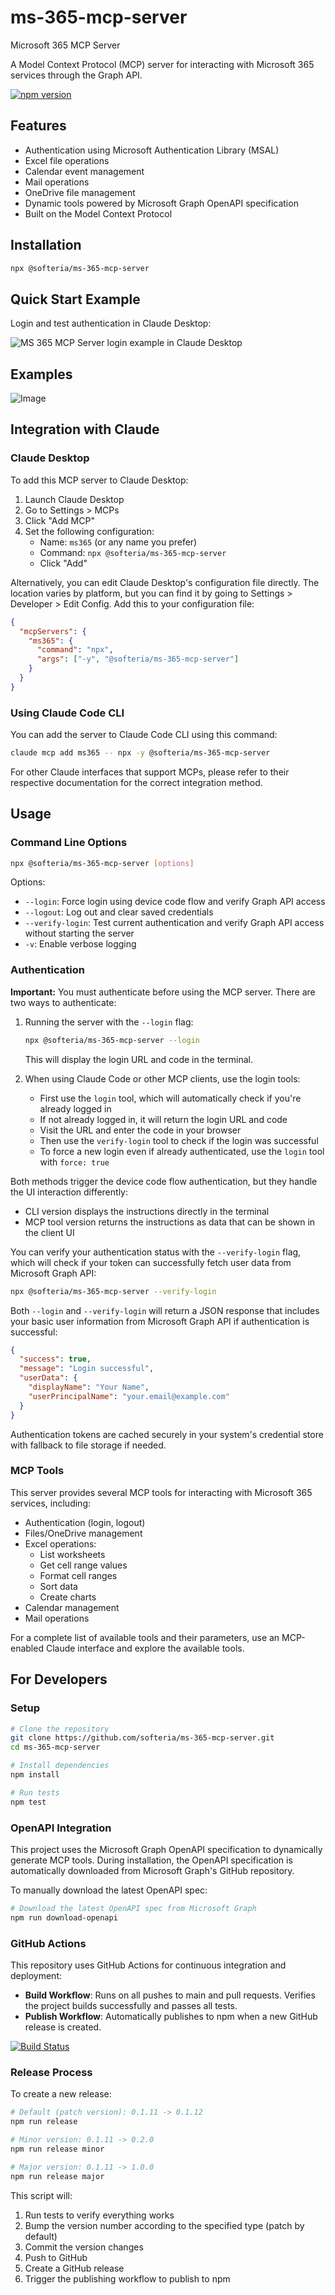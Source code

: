 # ms-365-mcp-server

Microsoft 365 MCP Server

A Model Context Protocol (MCP) server for interacting with Microsoft 365 services through the Graph API.

[![npm version](https://img.shields.io/npm/v/@softeria/ms-365-mcp-server.svg)](https://www.npmjs.com/package/@softeria/ms-365-mcp-server)

## Features

- Authentication using Microsoft Authentication Library (MSAL)
- Excel file operations
- Calendar event management
- Mail operations
- OneDrive file management
- Dynamic tools powered by Microsoft Graph OpenAPI specification
- Built on the Model Context Protocol

## Installation

```bash
npx @softeria/ms-365-mcp-server
```

## Quick Start Example

Login and test authentication in Claude Desktop:

![MS 365 MCP Server login example in Claude Desktop](https://github.com/user-attachments/assets/936d16bc-b3e1-437b-b3f1-03c54874a816)

## Examples

![Image](https://github.com/user-attachments/assets/1a296afb-48ed-42b0-9e7c-e685d5d1784c)


## Integration with Claude

### Claude Desktop

To add this MCP server to Claude Desktop:

1. Launch Claude Desktop
2. Go to Settings > MCPs
3. Click "Add MCP"
4. Set the following configuration:
   - Name: `ms365` (or any name you prefer)
   - Command: `npx @softeria/ms-365-mcp-server`
   - Click "Add"

Alternatively, you can edit Claude Desktop's configuration file directly. The location varies by platform, but you can
find it by going to Settings > Developer > Edit Config. Add this to your configuration file:

```json
{
  "mcpServers": {
    "ms365": {
      "command": "npx",
      "args": ["-y", "@softeria/ms-365-mcp-server"]
    }
  }
}
```

### Using Claude Code CLI

You can add the server to Claude Code CLI using this command:

```bash
claude mcp add ms365 -- npx -y @softeria/ms-365-mcp-server
```

For other Claude interfaces that support MCPs, please refer to their respective documentation for the correct
integration method.

## Usage

### Command Line Options

```bash
npx @softeria/ms-365-mcp-server [options]
```

Options:

- `--login`: Force login using device code flow and verify Graph API access
- `--logout`: Log out and clear saved credentials
- `--verify-login`: Test current authentication and verify Graph API access without starting the server
- `-v`: Enable verbose logging

### Authentication

**Important:** You must authenticate before using the MCP server. There are two ways to authenticate:

1. Running the server with the `--login` flag:

   ```bash
   npx @softeria/ms-365-mcp-server --login
   ```

   This will display the login URL and code in the terminal.

2. When using Claude Code or other MCP clients, use the login tools:
   - First use the `login` tool, which will automatically check if you're already logged in
   - If not already logged in, it will return the login URL and code
   - Visit the URL and enter the code in your browser
   - Then use the `verify-login` tool to check if the login was successful
   - To force a new login even if already authenticated, use the `login` tool with `force: true`

Both methods trigger the device code flow authentication, but they handle the UI interaction differently:

- CLI version displays the instructions directly in the terminal
- MCP tool version returns the instructions as data that can be shown in the client UI

You can verify your authentication status with the `--verify-login` flag, which will check if your token can successfully
fetch user data from Microsoft Graph API:

```bash
npx @softeria/ms-365-mcp-server --verify-login
```

Both `--login` and `--verify-login` will return a JSON response that includes your basic user information from Microsoft
Graph API if authentication is successful:

```json
{
  "success": true,
  "message": "Login successful",
  "userData": {
    "displayName": "Your Name",
    "userPrincipalName": "your.email@example.com"
  }
}
```

Authentication tokens are cached securely in your system's credential store with fallback to file storage if needed.

### MCP Tools

This server provides several MCP tools for interacting with Microsoft 365 services, including:

- Authentication (login, logout)
- Files/OneDrive management
- Excel operations:
  - List worksheets
  - Get cell range values
  - Format cell ranges
  - Sort data
  - Create charts
- Calendar management
- Mail operations

For a complete list of available tools and their parameters, use an MCP-enabled Claude interface and explore the available tools.

## For Developers

### Setup

```bash
# Clone the repository
git clone https://github.com/softeria/ms-365-mcp-server.git
cd ms-365-mcp-server

# Install dependencies
npm install

# Run tests
npm test
```

### OpenAPI Integration

This project uses the Microsoft Graph OpenAPI specification to dynamically generate MCP tools. During installation, the OpenAPI specification is automatically downloaded from Microsoft Graph's GitHub repository.

To manually download the latest OpenAPI spec:

```bash
# Download the latest OpenAPI spec from Microsoft Graph
npm run download-openapi
```

### GitHub Actions

This repository uses GitHub Actions for continuous integration and deployment:

- **Build Workflow**: Runs on all pushes to main and pull requests. Verifies the project builds successfully and passes
  all tests.
- **Publish Workflow**: Automatically publishes to npm when a new GitHub release is created.

[![Build Status](https://github.com/softeria/ms-365-mcp-server/actions/workflows/build.yml/badge.svg)](https://github.com/softeria/ms-365-mcp-server/actions/workflows/build.yml)

### Release Process

To create a new release:

```bash
# Default (patch version): 0.1.11 -> 0.1.12
npm run release

# Minor version: 0.1.11 -> 0.2.0
npm run release minor

# Major version: 0.1.11 -> 1.0.0
npm run release major
```

This script will:

1. Run tests to verify everything works
2. Bump the version number according to the specified type (patch by default)
3. Commit the version changes
4. Push to GitHub
5. Create a GitHub release
6. Trigger the publishing workflow to publish to npm
